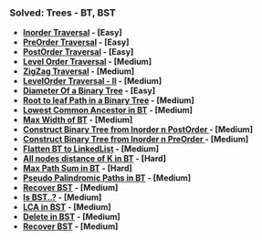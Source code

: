 ### Solved: Trees - BT, BST


 - **[Inorder Traversal](https://leetcode.com/problems/binary-tree-inorder-traversal/description/) - \[Easy\]**
 - **[PreOrder Traversal](https://leetcode.com/problems/binary-tree-preorder-traversal/description/) - \[Easy\]**
 - **[PostOrder Traversal](https://leetcode.com/problems/binary-tree-postorder-traversal/description/) - \[Easy\]**
 - **[Level Order Traversal](https://leetcode.com/problems/binary-tree-level-order-traversal/description/) - \[Medium\]**
 - **[ZigZag Traversal](https://leetcode.com/problems/binary-tree-zigzag-level-order-traversal) - \[Medium\]**
 - **[LevelOrder Traversal - II](https://leetcode.com/problems/binary-tree-level-order-traversal-ii) - \[Medium\]**
 - **[Diameter Of a Binary Tree](https://leetcode.com/problems/diameter-of-binary-tree/) - \[Easy\]**
 - **[Root to leaf Path in a Binary Tree](https://www.geeksforgeeks.org/problems/root-to-leaf-paths/1) - \[Medium\]**
 - **[Lowest Common Ancestor in BT](https://leetcode.com/problems/lowest-common-ancestor-of-a-binary-tree/) - \[Medium\]**
 - **[Max Width of BT](https://leetcode.com/problems/maximum-width-of-binary-tree/) - \[Medium\]**
 - **[Construct Binary Tree from Inorder n PostOrder ](https://leetcode.com/problems/construct-binary-tree-from-inorder-and-postorder-traversal/) - \[Medium\]**
 - **[Construct Binary Tree from Inorder n PreOrder ](https://leetcode.com/problems/construct-binary-tree-from-preorder-and-inorder-traversal/description/) - \[Medium\]**
 - **[Flatten BT to LinkedList](https://leetcode.com/problems/flatten-binary-tree-to-linked-list/) - \[Medium\]**
 - **[All nodes distance of K in BT](https://leetcode.com/problems/all-nodes-distance-k-in-binary-tree/) - \[Hard\]**
 - **[Max Path Sum in BT](https://leetcode.com/problems/binary-tree-maximum-path-sum/) - \[Hard\]**
 - **[Pseudo Palindromic Paths in BT](https://leetcode.com/problems/pseudo-palindromic-paths-in-a-binary-tree/description/) - \[Medium\]**
 - **[Recover BST](https://leetcode.com/problems/recover-binary-search-tree/) - \[Medium\]**
 - **[Is BST..?](https://leetcode.com/problems/validate-binary-search-tree/) - \[Medium\]**
 - **[LCA in BST](https://leetcode.com/problems/lowest-common-ancestor-of-a-binary-search-tree/) - \[Medium\]**
 - **[Delete in BST](https://leetcode.com/problems/delete-node-in-a-bst/) - \[Medium\]**
 - **[Recover BST](https://leetcode.com/problems/recover-binary-search-tree/) - \[Medium\]**